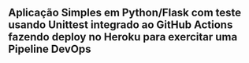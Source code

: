 ## Aplicação Simples em Python/Flask com teste usando Unittest integrado ao GitHub Actions fazendo deploy no Heroku para exercitar uma Pipeline DevOps 